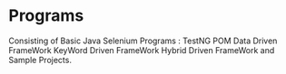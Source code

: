# Programs
Consisting of Basic Java Selenium Programs :
TestNG
POM
Data Driven FrameWork
KeyWord Driven FrameWork
Hybrid Driven FrameWork
and Sample Projects.
